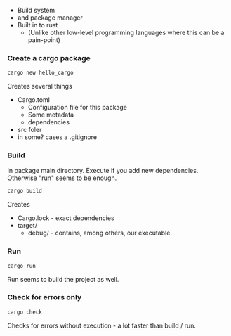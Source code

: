 - Build system
- and package manager
- Built in to rust
	- (Unlike other low-level programming languages where this can be a pain-point)


### Create a cargo package

```bash
cargo new hello_cargo
```

Creates several things
- Cargo.toml
	- Configuration file for this package
	- Some metadata
	- dependencies
- src foler
- in some? cases a .gitignore

### Build
In package main directory.
Execute if you add new dependencies. Otherwise "run" seems to be enough.

```bash
cargo build
```

Creates
- Cargo.lock - exact dependencies
- target/
	- debug/ - contains, among others, our executable.


### Run
```bash
cargo run
```
Run seems to build the project as well.

### Check for errors only
```bash
cargo check
```
Checks for errors without execution - a lot faster than build / run.
